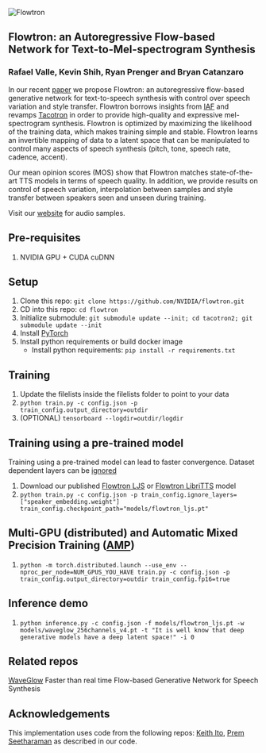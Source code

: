 ![Flowtron](https://nv-adlr.github.io/images/flowtron_logo.png "Flowtron")

## Flowtron: an Autoregressive Flow-based Network for Text-to-Mel-spectrogram Synthesis

### Rafael Valle, Kevin Shih, Ryan Prenger and Bryan Catanzaro

In our recent [paper] we propose Flowtron: an autoregressive flow-based
generative network for text-to-speech synthesis with control over speech
variation and style transfer. Flowtron borrows insights from [IAF] and revamps
[Tacotron] in order to provide high-quality and expressive mel-spectrogram
synthesis. Flowtron is optimized by maximizing the likelihood of the training
data, which makes training simple and stable. Flowtron learns an invertible
mapping of data to a latent space that can be manipulated to control many
aspects of speech synthesis (pitch, tone, speech rate, cadence, accent).

Our mean opinion scores (MOS) show that Flowtron matches state-of-the-art TTS
models in terms of speech quality. In addition, we provide results on control of
speech variation, interpolation between samples and style transfer between
speakers seen and unseen during training.

Visit our [website] for audio samples.


## Pre-requisites
1. NVIDIA GPU + CUDA cuDNN

## Setup
1. Clone this repo: `git clone https://github.com/NVIDIA/flowtron.git`
2. CD into this repo: `cd flowtron`
3. Initialize submodule: `git submodule update --init; cd tacotron2; git submodule update --init`
4. Install [PyTorch]
5. Install python requirements or build docker image
    - Install python requirements: `pip install -r requirements.txt`

## Training
1. Update the filelists inside the filelists folder to point to your data
2. `python train.py -c config.json -p train_config.output_directory=outdir`
3. (OPTIONAL) `tensorboard --logdir=outdir/logdir`

## Training using a pre-trained model
Training using a pre-trained model can lead to faster convergence.
Dataset dependent layers can be [ignored]

1. Download our published [Flowtron LJS] or [Flowtron LibriTTS] model
2. `python train.py -c config.json -p train_config.ignore_layers=["speaker_embedding.weight"] train_config.checkpoint_path="models/flowtron_ljs.pt"`

## Multi-GPU (distributed) and Automatic Mixed Precision Training ([AMP])
1. `python -m torch.distributed.launch --use_env --nproc_per_node=NUM_GPUS_YOU_HAVE train.py -c config.json -p train_config.output_directory=outdir train_config.fp16=true`

## Inference demo
1. `python inference.py -c config.json -f models/flowtron_ljs.pt -w models/waveglow_256channels_v4.pt -t "It is well know that deep generative models have a deep latent space!" -i 0`

## Related repos
[WaveGlow](https://github.com/NVIDIA/WaveGlow) Faster than real time Flow-based
Generative Network for Speech Synthesis

## Acknowledgements
This implementation uses code from the following repos: [Keith
Ito](https://github.com/keithito/tacotron/), [Prem
Seetharaman](https://github.com/pseeth/pytorch-stft) as described in our code.

[IAF]: https://arxiv.org/abs/1606.04934
[ignored]: https://github.com/NVIDIA/flowtron/config.json#L12
[paper]: https://arxiv.org/abs/2005.05957
[Flowtron LJS]: https://drive.google.com/open?id=1Cjd6dK_eFz6DE0PKXKgKxrzTUqzzUDW-
[Flowtron LibriTTS]: https://drive.google.com/open?id=1KhJcPawFgmfvwV7tQAOeC253rYstLrs8
[WaveGlow]: https://drive.google.com/open?id=1rpK8CzAAirq9sWZhe9nlfvxMF1dRgFbF
[PyTorch]: https://github.com/pytorch/pytorch#installation
[website]: https://nv-adlr.github.io/Flowtron
[AMP]: https://github.com/NVIDIA/apex/tree/master/apex/amp
[Tacotron]: https://arxiv.org/abs/1712.05884
